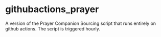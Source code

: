 # githubactions_prayer

A version of the Prayer Companion Sourcing script that runs entirely on github actions. The script is triggered hourly.
